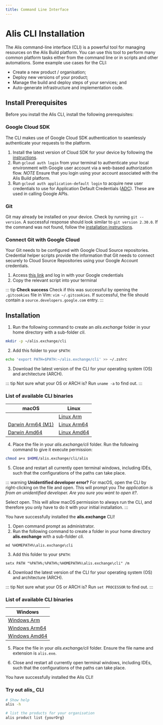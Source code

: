 ```yaml
---
title: Command Line Interface
---
```


# Alis CLI Installation

The Alis command-line interface (CLI) is a powerful tool for managing resources on the Alis Build platform.  You can use this tool to perform many common platform tasks either from the command line or in scripts and other automations. Some example use cases for the CLI:

- Create a new product / organisation;
- Deploy new versions of your product;
- Manage the build and deploy steps of your services; and
- Auto-generate infrastructure and implementation code.

## Install Prerequisites

Before you install the Alis CLI, install the following prerequisites:

### Google Cloud SDK

The CLI makes use of Google Cloud SDK authentication to seamlessly authenticate your requests to the platform.

1. Install the latest version of Cloud SDK for your device by following the [instructions](https://cloud.google.com/sdk/docs/install).
2. Run `gcloud auth login` from your terminal to authenticate your local environment with Google user account via a web-based authorization flow.
    *NOTE* Ensure that you login using your account associated with the Alis Build platform.
3. Run `gcloud auth application-default login` to acquire new user credentials to use for Application Default Credentials ([ADC](https://developers.google.com/identity/protocols/application-default-credentials)). These are used in calling Google APIs.


### Git

Git may already be installed on your device. Check by running `git --version`. A successful response should look similar to `git version 2.30.0`. If the command was not found, follow the [installation instructions](https://www.atlassian.com/git/tutorials/install-git).

### Connect Git with Google Cloud

Your Git needs to be configured with Google Cloud Source repositories. Credential helper scripts provide the information that Git needs to connect securely to Cloud Source Repositories using your Google Account credentials.

1. Access [this link](https://source.developers.google.com/auth/start?scopes=https://www.googleapis.com/auth/cloud-platform&state=) and log in with your Google credentials
2. Copy the relevant script into your terminal

::: tip **Check success**
Check if this was successful by opening the `.gitcookies` file in Vim: `vim ~/.gitcookies`. If successful, the file should contain a `source.developers.google.com` entry.
:::

##  Installation

<tabs>
<tab name="macOS/Linux">

1. Run the following command to create an _alis.exchange_ folder in your home directory with a sub-folder _cli_.

```bash
mkdir -p ~/alis.exchange/cli
```

2. Add this folder to your `$PATH`:

```bash
echo 'export PATH=$PATH:~/alis.exchange/cli' >> ~/.zshrc
```

3. Download the latest version of the CLI for your operating system (OS) and architecture (ARCH).

::: tip
Not sure what your OS or ARCH is? Run `uname -a` to find out.
:::

### List of available CLI binaries

| macOS        | Linux  |
   | ------ | -----|
|   | [Linux Arm](https://files.cli.alis.services/linux/arm/latest/alis) |
| [Darwin Arm64 (M1)](https://files.cli.alis.services/darwin/arm64/latest/alis) | [Linux Arm64](https://files.cli.alis.services/linux/arm64/latest/alis) |
| [Darwin Amd64](https://files.cli.alis.services/darwin/amd64/latest/alis) | [Linux Amd64](https://files.cli.alis.services/linux/arm64/latest/alis) |

4. Place the file in your _alis.exchange/cli_ folder. Run the following command to give it execute permission:

```bash
chmod a+x $HOME/alis.exchange/cli/alis
```

5. Close and restart all currently open terminal windows, including IDEs, such that the configurations of the paths can take place.

::: warning **Unidentified developer error?**
For macOS, open the CLI by right-clicking on the file and open. This will prompt you _The application is from an unidentified developer. Are you sure you want to open it?_.

Select open. This will allow macOS permission to always run the CLI, and therefore you only have to do it with your initial installation.
:::

You have successfully installed the **alis.exchange** CLI!
</tab>
<tab name="Windows">

1. Open command prompt as administrator.
2. Run the following command to create a folder in your home directory **alis.exchange** with a sub-folder _cli_.

```
md %HOMEPATH%\alis.exchange\cli
```

3. Add this folder to your `$PATH`:

```
setx PATH "%PATH%;%PATH%;%HOMEPATH%\alis.exchange\cli" /m
```

4. Download the latest version of the CLI for your operating system (OS) and architecture (ARCH).

::: tip
Not sure what your OS or ARCH is? Run `set PROCESSOR` to find out.
:::

### List of available CLI binaries

| Windows                                                                        |
| ------- |
| [Windows Arm](https://files.cli.alis.services/windows/arm/4.0.96/alis.exe)     |
| [Windows Arm64](https://files.cli.alis.services/windows/arm64/4.0.96/alis.exe) |
| [Windows Amd64](https://files.cli.alis.services/windows/amd64/4.0.96/alis.exe) |

5. Place the file in your _alis.exchange/cli_ folder. Ensure the file name and extension is `alis.exe`.

6. Close and restart all currently open terminal windows, including IDEs, such that the configurations of the paths can take place.

</tab>
</tabs>



You have successfully installed the Alis CLI!



### Try out alis_ CLI

```bash
# Show help
alis -h

# list the products for your organisation
alis product list {yourOrg}
```

